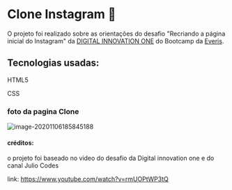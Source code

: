 # Clone Instagram :camera_flash:

O projeto foi realizado sobre as orientações do desafio "Recriando a página inicial do Instagram" da [DIGITAL INNOVATION ONE](https://digitalinnovation.one/)  do Bootcamp da [Everis](https://www.linkedin.com/company/everis/).

## Tecnologias usadas:

HTML5

CSS

### foto da pagina Clone





![image-20201106185845188](C:\Users\Juliano\AppData\Roaming\Typora\typora-user-images\image-20201106185845188.png)



#### créditos:

o projeto foi baseado no video do desafio da Digital innovation one e do canal Julio Codes

link: https://www.youtube.com/watch?v=rmUOPtWP3tQ


